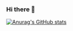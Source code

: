 ### Hi there 👋

[![Anurag's GitHub stats](https://github-readme-stats.vercel.app/api?username=digidub)](https://github.com/anuraghazra/github-readme-stats)


<!--
**digidub/digidub** is a ✨ _special_ ✨ repository because its `README.md` (this file) appears on your GitHub profile.

Here are some ideas to get you started:

- 🔭 I’m currently working on ...
- 🌱 I’m currently learning ...
- 👯 I’m looking to collaborate on ...
- 🤔 I’m looking for help with ...
- 💬 Ask me about ...
- 📫 How to reach me: ...
- 😄 Pronouns: ...
- ⚡ Fun fact: ...
-->
